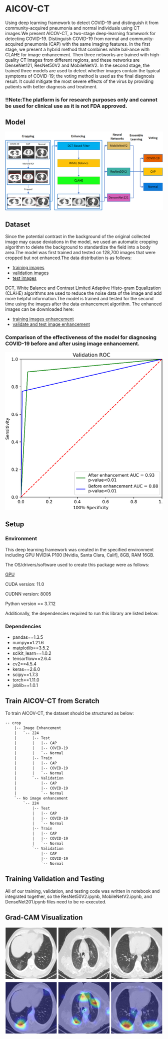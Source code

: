 # AICOV-CT

Using deep learning framework to detect COVID-19 and distinguish it from community-acquired pneumonia and normal individuals using CT images.We present AICOV-CT, a two-stage deep-learning framework for detecting COVID-19. Distinguish COVID-19 from normal and community-acquired pneumonia (CAP) with the same imaging features. In the first stage, we present a hybrid method that combines white bal-ance with CLAHE for image enhancement. Then three networks are trained with high-quality CT images from different regions, and these networks are DenseNet121, ResNet50V2 and MobileNetV2. In the second stage, the trained three models are used to detect whether images contain the typical symptoms of COVID-19; the voting method is used as the final diagnosis result. It could mitigate the most severe effects of the virus by providing patients with better diagnosis and treatment.
### !!Note:The platform is for research purposes only and cannot be used for clinical use as it is not FDA approved.
## Model

![image](https://github.com/ren682/AICOV-CT/blob/main/img/Model.png)
## Dataset

Since the potential contrast in the background of the original collected image may cause deviations in the model, we used an automatic cropping algorithm to delete the background to standardize the field into a body area.The model was first trained and tested on 128,700 images that were cropped but not enhanced.The data distribution is as follows:
* [training images](https://www.kaggle.com/datasets/ironman3537/train-no-enhanced)
* [validation images](https://www.kaggle.com/datasets/ironman3537/val-no-enhanced)
* [test images](https://www.kaggle.com/datasets/ironman3537/test-no-enhanced)

DCT, White Balance and Contrast Limited Adaptive Histo-gram Equalization (CLAHE) algorithms are used to reduce the noise data of the image and add more helpful information.The model is trained and tested for the second time using the images after the data enhancement algorithm. The enhanced images can be downloaded here:
* [training images enhancement](https://www.kaggle.com/datasets/ironman3537/train-images-enhanced)
* [validate and test image enhancement](https://www.kaggle.com/datasets/ironman3537/val-test-images)

### Comparison of the effectiveness of the model for diagnosing COVID-19 before and after using image enhancement.

   ![image](https://github.com/ren682/AICOV-CT/blob/main/img/Comparison%20of%20COVID-19%20diagnosis%20using%20data%20enhancement%20algorithms.png)

## Setup

### Environment

This deep learning framework was created in the specified environment including GPU NVIDIA P100 [Nvidia, Santa Clara, Calif], 8GB, RAM 16GB.

The OS/drivers/software used to create this package were as follows:

[GPU](https://www.kaggle.com/)

CUDA version: 11.0

CUDNN version: 8005

Python version == 3.7.12

Additionally, the dependencies required to run this library are listed below:

### Dependencies

* pandas==1.3.5
* numpy==1.21.6
* matplotlib==3.5.2
* scikit_learn==1.0.2
* tensorflow==2.6.4
* cv2==4.5.4
* keras==2.6.0
* scipy==1.7.3
* torch==1.11.0
* joblib==1.0.1
## Train AICOV-CT from Scratch
To train AICOV-CT, the dataset should be structured as below:
```
-- crop
    |-- Image Enhancement
    |   `-- 224
    |       |-- Test
    |       |   |-- CAP
    |       |   |-- COVID-19
    |       |   `-- Normal
    |       |-- Train
    |       |   |-- CAP
    |       |   |-- COVID-19
    |       |   `-- Normal
    |       `-- Validation
    |           |-- CAP
    |           |-- COVID-19
    |           `-- Normal
    `-- No image enhancement
        `-- 224
            |-- Test
            |   |-- CAP
            |   |-- COVID-19
            |   `-- Normal
            |-- Train
            |   |-- CAP
            |   |-- COVID-19
            |   `-- Normal
            `-- Validation
                |-- CAP
                |-- COVID-19
                `-- Normal

```
## Training Validation and Testing
All of our training, validation, and testing code was written in notebook and integrated together, so the ResNet50V2.ipynb, MobileNetV2.ipynb, and DenseNet201.ipynb files need to be re-executed.

## Grad-CAM Visualization
![image](https://github.com/ren682/AICOV-CT/blob/main/Grad-CAM_img/positive(Grad-CAM).png)
